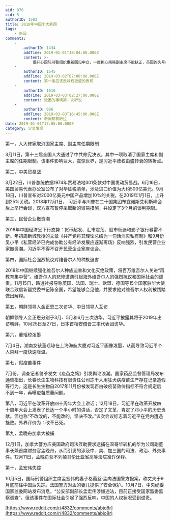 ```yaml
---
aid: 876
cid: 5
authorID: 1503
title: 2018年中国十大新闻
tags:
    - 新闻
comments:
    -
        authorID: 1434
        addTime: 2019-01-01T18:04:00.000Z
        content: >-
            很开心国际刑警组织重新回归中立，一度担心南韩副主席不能扶正，英国的头号报纸之一当时说，俄罗斯几乎确定上位，英国无能为力。然而，如我们所愿，最好南韩上去了。
    -
        authorID: 1645
        addTime: 2019-03-02T07:00:00.000Z
        content: 第一条应该是政权极盛的表现
    -
        authorID: 1616
        addTime: 2019-03-03T02:27:00.000Z
        content: 泼墨的事情第一次听说
    -
        authorID: 986
        addTime: 2019-03-03T16:45:00.000Z
        content: 新闻都有听过
date: 2019-01-01T17:05:00.000Z
category: 分享发现
---
```


第一，人大修宪取消国家主席、副主席任期限制

3月11日，第十三届全国人大通过了中共修宪决议，其中一项取消了国家主席和副主席的任期限制。该事件影响巨大，震惊世界，是习近平政权由盛转衰的转折点。

第二，中美贸易战

3月22日，川普总统依据1974年贸易法地301条款对中国发动贸易战。6月16日，美国贸易代表办公室公布了对华征税清单，涉及进口价值为大约500亿美元。9月18日，川普宣布对2000亿美元中国产品增加10%的关税，在2019年1月1日，上升到25%关税。2018年12月1日， 习近平与川普在二十国集团布宜诺斯艾利斯峰会后上举行会谈，双方宣布暂停采取新的贸易措施，并设定了3个月的谈判期限。

第三，民营企业撤资潮

2018年中国经济呈下行态势：货币超发、汇市震荡、股市低迷和影子银行暴雷不断。年初周新城教授的文章《共产党将其理论总结为一句话消灭私有制》和9月份吴小平《私营经济已完成协助公有经济发展应逐渐离场》反响强烈，引发民营企业家撤资潮。习近平不得不召开民营企业家座谈会。

第四，国际社会强烈抗议对维吾尔人的种族迫害

2018年中国继续强化维吾尔人种族迫害和文化灭绝政策，将百万维吾尔人关进“再教育集中营”。维吾尔人的悲惨遭遇引起海外维吾尔人的强烈抗议和国际社会的谴责。11月15日，路透社报导称英国、法国、瑞士、欧盟、德国等15个国家驻华大使联合致信新疆党委书记陈全国，希望能够会见他，并要求他对维吾尔人权利被践踏做出解释。

第五，朝鲜领导人金正恩三次访华、中日领导人互访

朝鲜领导人金正恩分别于3月、5月和6月三次访华。习近平披露其将于2019年出访朝鲜。10月25日至27日，日本首相安倍晋三率代表团访华。

第六，董瑶琼泼墨

7月4日，湖南女孩董瑶琼在上海海航大厦对习近平画像泼墨，从而导致习近平个人崇拜一度快速降温。

第七，假疫苗事件

7月份，调查记者兽爷发文《疫苗之殇》引发舆论浪潮。国家药品监督管理局发布通告指出，长春长生生物科技有限责任公司冻干人用狂犬病疫苗生产存在记录造假等行为。这是长生生物自2017年11月份被发现百白破疫苗效价指标不符合规定后不到一年，再曝疫苗质量问题。

第八，习近平在改革开放四十周年大会上讲话；12月18日，习近平在改革开放四十周年大会上发表了长达一个半小时的讲话，否定了文革，肯定了邓小平的历史贡献。但也称“不改改的，不能改的，坚决不改。”该次会议标志着习近平在党内遭遇挫败。外界评价为：改革已死。

第九，孟晚舟加拿大被捕

12月1日，加拿大警方应美国政府司法互助要求逮捕在温哥华转机的华为公司副董事长兼首席财务官孟晚舟，从而引发的涉及中、美、加三国的司法、政治、外交事件。12月11日，孟晚舟获不列颠哥伦比亚省高等法院准许保释。

第十，孟宏伟失踪

10月5日，国际刑警组织主席孟宏伟的妻子格蕾丝·孟向法国警方报案，称丈夫于9月底前往中国后失踪。法国警方对孟的妻儿提供了安全保护。10月7日，中央纪委国家监委网站发布消息，“公安部副部长孟宏伟涉嫌违法，目前正接受国家监委监察调查”。但该事件在国际社会引起了强烈反响，中国的人权状况受到谴责。

[https://www.reddit.com/r/4832/comments/abjo8r](https://www.reddit.com/r/4832/comments/abjo8r)
